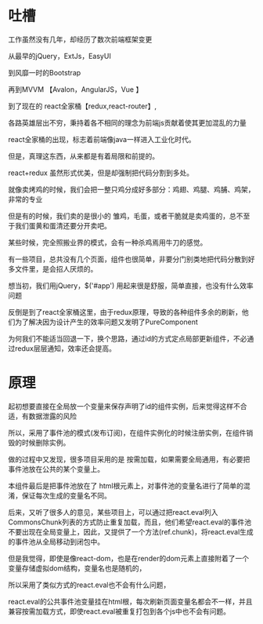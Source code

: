 # 吐槽

工作虽然没有几年，却经历了数次前端框架变更

从最早的jQuery，ExtJs，EasyUI

到风靡一时的Bootstrap

再到MVVM  【Avalon，AngularJS，Vue 】

到了现在的 react全家桶【redux,react-router】,

各路英雄层出不穷，秉持着各不相同的理念为前端js贡献着使其更加混乱的力量

react全家桶的出现，标志着前端像java一样进入工业化时代。

但是，真理这东西，从来都是有着局限和前提的。

react+redux 虽然形式优美，但是却强制把代码分割到多处。

就像卖烤鸡的时候，我们会把一整只鸡分成好多部分：鸡翅、鸡腿、鸡脯、鸡架，非常的专业

但是有的时候，我们卖的是很小的 雏鸡，毛蛋，或者干脆就是卖鸡蛋的，总不至于我们蛋黄和蛋清还要分开卖吧。

某些时候，完全照搬业界的模式，会有一种杀鸡焉用牛刀的感觉。

有一些项目，总共没有几个页面，组件也很简单，非要分门别类地把代码分散到好多文件里，是会招人厌烦的。

想当初，我们用jQuery，$\('\#app'\) 用起来很是舒服，简单直接，也没有什么效率问题

反倒是到了react全家桶这里，由于redux原理，导致的各种组件多余的刷新，他们为了解决因为设计产生的效率问题又发明了PureComponent

为何我们不能适当回退一下，换个思路，通过id的方式定点局部更新组件，不必通过redux层层通知，效率还会提高。

# 原理

起初想要直接在全局放一个变量来保存声明了id的组件实例，后来觉得这样不合适，有数据泄露的风险

所以，采用了事件池的模式\(发布订阅\)，在组件实例化的时候注册实例，在组件销毁的时候删除实例。

做的过程中又发现，很多项目采用的是 按需加载，如果需要全局通用，有必要把事件池放在公共的某个变量上。

本组件最后是把事件池放在了 html根元素上，对事件池的变量名进行了简单的混淆，保证每次生成的变量名不同。

后来，又听了很多人的意见，某些项目上，可以通过把react.eval列入CommonsChunk列表的方式防止重复加载，而且，他们希望react.eval的事件池不要出现在全局变量上，因此，又提供了一个方法\(ref.chunk\)，将react.eval生成的事件池从全局移动到闭包中。

但是我觉得，即使是像react-dom，也是在render的dom元素上直接附着了一个变量存储虚拟dom结构，变量名也是随机的，

所以采用了类似方式的react.eval也不会有什么问题，

react.eval的公共事件池变量挂在html根，每次刷新页面变量名都会不一样，并且兼容按需加载方式，即使react.eval被重复打包到各个js中也不会有问题。

